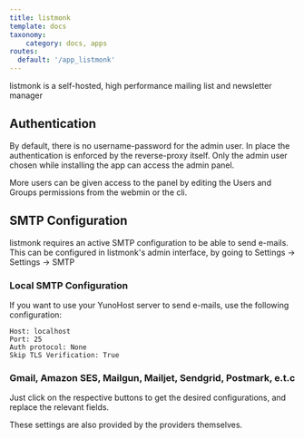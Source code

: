 ```yaml
---
title: listmonk
template: docs
taxonomy:
    category: docs, apps
routes:
  default: '/app_listmonk'
---
```


listmonk is a self-hosted, high performance mailing list and newsletter manager

## Authentication

By default, there is no username-password for the admin user. In place the authentication is enforced by the reverse-proxy itself. Only the admin user chosen while installing the app can access the admin panel.

More users can be given access to the panel by editing the Users and Groups permissions from the webmin or the cli.

## SMTP Configuration

listmonk requires an active SMTP configuration to be able to send e-mails. This can be configured in listmonk's admin interface, by going to Settings -> Settings -> SMTP

### Local SMTP Configuration

If you want to use your YunoHost server to send e-mails, use the following configuration:

```
Host: localhost
Port: 25
Auth protocol: None
Skip TLS Verification: True
```

### Gmail, Amazon SES, Mailgun, Mailjet, Sendgrid, Postmark, e.t.c

Just click on the respective buttons to get the desired configurations, and replace the relevant fields.

These settings are also provided by the providers themselves.
